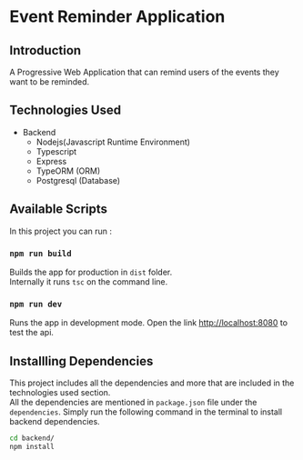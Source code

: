 # Event Reminder Application
## Introduction
A Progressive Web Application that can remind users of the events they want to be reminded.

## Technologies Used
- Backend
    - Nodejs(Javascript Runtime Environment)
    - Typescript
    - Express
    - TypeORM (ORM)
    - Postgresql (Database)

## Available Scripts
In this project you can run :
### `npm run build`
Builds the app for production in `dist` folder.<br>
Internally it runs `tsc` on the command line.
### `npm run dev`
Runs the app in development mode. Open the link [http://localhost:8080](http://localhost:8080) to test the api.

## Installling Dependencies
This project includes all the dependencies and more that are included in the technologies used section.<br>
All the dependencies are mentioned in `package.json` file under the `dependencies`.
Simply run the following command in the terminal to install backend dependencies.
```sh
cd backend/
npm install
```